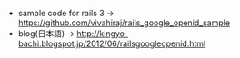 - sample code for rails 3 -> https://github.com/vivahiraj/rails_google_openid_sample
- blog(日本語) -> http://kingyo-bachi.blogspot.jp/2012/06/railsgoogleopenid.html
